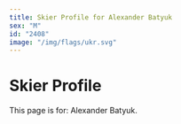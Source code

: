 ```yaml
---
title: Skier Profile for Alexander Batyuk
sex: "M"
id: "2408"
image: "/img/flags/ukr.svg" 
---
```


# Skier Profile

This page is for: Alexander Batyuk.
    